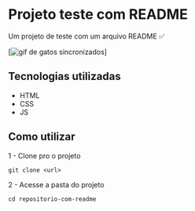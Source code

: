 # Projeto teste com README

Um projeto de teste com um arquivo README ✅

[<img src="./AnimaGato.gif" alt="gif de gatos sincronizados">]

## Tecnologias utilizadas

- HTML
- CSS
- JS

## Como utilizar

1 - Clone pro o projeto

```
git clone <url>
```

2 - Acesse a pasta do projeto

```
cd repositorio-com-readme
```

<!-- Isso é um aprendizado de formatos de README
Também pode ser posto URLs usando os parenteses ex;
(https://www.google.com) -->
